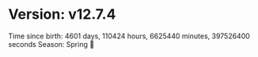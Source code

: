 # Version: v12.7.4
Time since birth: 4601 days, 110424 hours, 6625440 minutes, 397526400 seconds
Season: Spring 🌸
